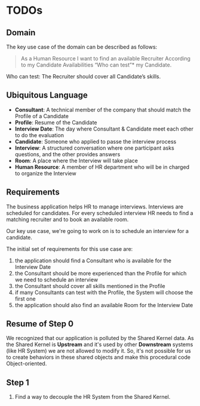 # TODOs

## Domain

The key use case of the domain can be described as follows:

> As a Human Resource
> I want to find an available Recruiter
> According to my Candidate Availabilities
> “Who can test”* my Candidate.

Who can test: The Recruiter should cover all Candidate’s skills.

## Ubiquitous Language

- **Consultant**: A technical member of the company that should match the Profile of a Candidate
- **Profile**: Resume of the Candidate
- **Interview Date**: The day where Consultant & Candidate meet each other to do the evaluation
- **Candidate**: Someone who applied to passe the interview process
- **Interview**: A structured conversation where one participant asks questions, and the other provides answers
- **Room**: A place where the Interview will take place
- **Human Resource**: A member of HR department who will be in charged to organize the Interview

## Requirements

The business application helps HR to manage interviews. Interviews are scheduled for candidates.
For every scheduled interview HR needs to find a matching recruiter and to book an available room.

Our key use case, we're going to work on is to schedule an interview for a candidate.

The initial set of requirements for this use case are:

1. the application should find a Consultant who is available for the Interview Date
2. the Consultant should be more experienced than the Profile for which we need to schedule an interview
3. the Consultant should cover all skills mentioned in the Profile
4. if many Consultants can test with the Profile, the System will choose the first one
5. the application should also find an available Room for the Interview Date

## Resume of Step 0

We recognized that our application is polluted by the Shared Kernel data.
As the Shared Kernel is **Upstream** and it's used by other **Downstream**
systems (like HR System) we are not allowed to modify it. So, it's not possible
for us to create behaviors in these shared objects and make this procedural code
Object-oriented.

## Step 1

1. Find a way to decouple the HR System from the Shared Kernel.
